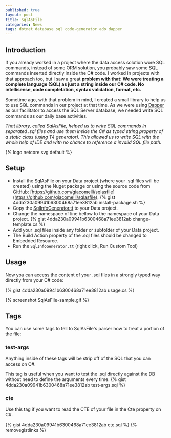 ```yaml
---
published: true
layout: post
title: SqlAsFile
categories: News
tags: dotnet database sql code-generator ado dapper
---
```


## Introduction
If you already worked in a project where the data access solution wore SQL commands, instead of some ORM solution, you probably saw some SQL commands inserted directly inside the C# code. I worked in projects with that approach too, but I saw a great **problem with that: We were treating a complete language (SQL) as just a string inside our C# code. No intellisense, code completation, syntax validation, format, etc.**

Sometime ago, with that problem in mind, I created a small library to help us to use SQL commands in our project at that time. As we were using [Dapper](https://github.com/DapperLib/Dapper) as our facilitator to access the SQL Server database, we needed write SQL commands as our daily base activities.

*That library, called SqlAsFile, helped us to write SQL commands in separated .sql files and use them inside the C# as typed string property of a static class (using T4 generator). This allowed us to write SQL with the whole help of IDE and with no chance to reference a invalid SQL file path.*

{% logo netcore.svg default %}

## Setup
* Install the SqlAsFile on your Data project (where your .sql files will be created) using the Nuget package or using the source code from GitHub: [https://github.com/giacomelli/sqlasfile](https://github.com/giacomelli/sqlasfile).
{% gist 4dda230a09941b6300468a71ee3812ab install-package.sh %}
* Copy the [SqlInfoGenerator.tt](https://github.com/giacomelli/SqlAsFile/blob/master/src/Sample.Data/SqlInfoGenerator.tt) to your Data project.
* Change the namespace of line bellow to the namespace of your Data project.
{% gist 4dda230a09941b6300468a71ee3812ab change-template.cs %}
* Add your .sql files inside any folder or subfolder of your Data project.
* The Build Action property of the .sql files should be changed to Embedded Resource.
* Run the `SqlInfoGenerator.tt` (right click, Run Custom Tool)


## Usage
Now you can access the content of your .sql files in a strongly typed way directly from your C# code:

{% gist 4dda230a09941b6300468a71ee3812ab usage.cs %}

{% screenshot SqlAsFile-sample.gif %}

## Tags
You can use some tags to tell to SqlAsFile's parser how to treat a portion of the file:

### test-args
Anything inside of these tags will be strip off of the SQL that you can access on C#.

This tag is useful when you want to test the .sql directly against the DB without need to define the arguments every time.
{% gist 4dda230a09941b6300468a71ee3812ab test-args.sql %}

### cte
Use this tag if you want to read the CTE of your file in the Cte property on C#.

{% gist 4dda230a09941b6300468a71ee3812ab cte.sql %}
{% removegistlinks %}